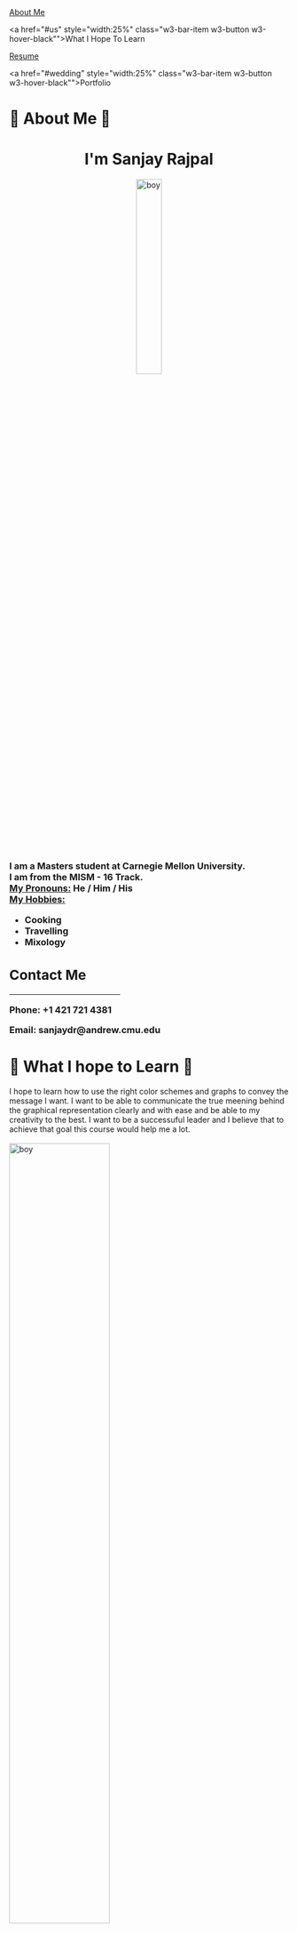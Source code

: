 
<meta charset="UTF-8">
<meta name="viewport" content="width=device-width, initial-scale=1">
<link rel="stylesheet" href="https://www.w3schools.com/w3css/4/w3.css">
<link rel="stylesheet" href="https://fonts.googleapis.com/css?family=Montserrat">
<link rel="stylesheet" href="https://cdnjs.cloudflare.com/ajax/libs/font-awesome/4.7.0/css/font-awesome.min.css">

<body class="w3-black">
<!-- Navbar (sticky bottom) -->
<div class="w3-bottom w3-hide-small">
  <div class="w3-bar w3-white w3-center w3-padding w3-opacity-min w3-hover-opacity-off">
    <a href="" style="width:25%" class="w3-bar-item w3-button w3-hover-black"">About Me</a>
  

  <a href="#us" style="width:25%" class="w3-bar-item w3-button w3-hover-black"">What I Hope To Learn</a>
  


<a href="#wise" style="width:25%" class="w3-bar-item w3-button w3-hover-black"> Resume </a>
   
 <a href="#wedding" style="width:25%" class="w3-bar-item w3-button w3-hover-black"">Portfolio </a>



  </div>
</div>

<H1> &#128587; About Me &#128587; </H1>
<!-- Page Content -->
<div class="w3-padding-large" id="main">
  <!-- Header/Home -->
  <header class="w3-container w3-padding-32 w3-center w3-black" id="home">
    <h1 class="w3-jumbo"><span class="w3-hide-small">I'm</span> Sanjay Rajpal</h1>
      <img src="https://sanjaydr.github.io/hello-world/Sanjay.jpg" alt="boy" class="w3-image" width="30%" height="30%">
  </header>
    <h3>I am a Masters student at Carnegie Mellon University. <br>I am from the MISM - 16 Track. <br> 
  <b><u>My Pronouns:</u></b> He / Him / His <br>
  <b><u>My Hobbies:</u></b><ul><li>Cooking</li> <li> Travelling</li> <li> Mixology  </li></ul>
  <!-- Contact Section -->
  <div class="w3-padding-64 w3-content w3-text-grey" id="me">
    <h2 class="w3-text-light-grey">Contact Me</h2>
    <hr style="width:200px" class="w3-opacity">  
      <p><i class="fa fa-phone fa-fw w3-text-white w3-xxlarge w3-margin-right"></i> Phone: +1 421 721 4381</p>
      <p><i class="fa fa-envelope fa-fw w3-text-white w3-xxlarge w3-margin-right"> </i> Email: sanjaydr@andrew.cmu.edu </p>
    </div>
    </h3>
<H1> &#129504; What I hope to Learn &#129504;</H1>
  I hope to learn how to use the right color schemes and graphs to convey the message I want. I want to be able to communicate the true meening behind the graphical representation clearly and with ease and be able to my creativity to the best. I want to be a successuful leader and I believe that to achieve that goal this course would help me a lot. <br> <br>
   <img src="https://sanjaydr.github.io/hello-world/1.gif" alt="boy" class="w3-image" width="60%" height="60%">
  <br><br><br>
<br>
<h1> &#128202; Portfolio &#128201; </h1>
  <h2><u> Assignments </u></h2> 
  <h4> <u> Assignment: Data visualization critique #1 <br> 
    Personal portfolio<br> 
    Data visualization #1<br> 
    Crafting for Clarity- week two sketching exercise<br> 
    Assignment 3&4: Critique by Design<br> 

